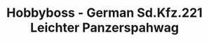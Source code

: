 ---
layout: product
title: "Hobbyboss - German Sd.Kfz.221 Leichter Panzerspahwag"
price: "2600" 
desc: "Maketa"
img_path: "/assets/img/HB83811.webp"
brand: "N/A"
available: false
special_offer: false
new: false
soon: false
cat: "010000"
subcat: "013500"
subsubcat: "0N/A"
sifra: "HB83811"
popular: false
spec: false
---
